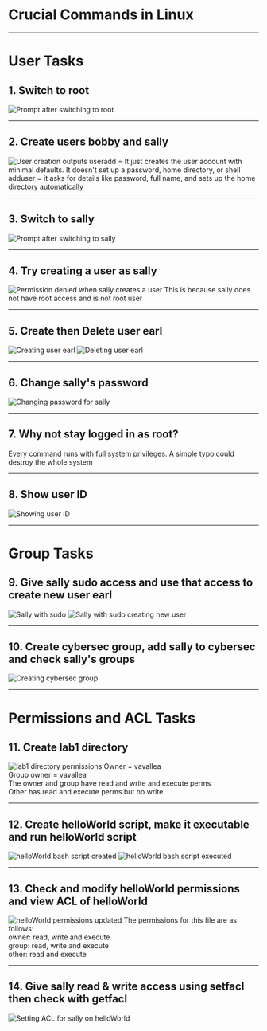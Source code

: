# Crucial Commands in Linux

---
# User Tasks

## 1. Switch to root
![Prompt after switching to root](images/images/root.png)

---

## 2. Create users bobby and sally
![User creation outputs](images/images/sallyBob.png)
useradd = It just creates the user account with minimal defaults. It doesn't set up a password, home directory, or shell  
adduser = it asks for details like password, full name, and sets up the home directory automatically

---

## 3. Switch to sally
![Prompt after switching to sally](images/images/suSally.png)

---

## 4. Try creating a user as sally
![Permission denied when sally creates a user](images/images/sallyNo.png)
This is because sally does not have root access and is not root user

---

## 5. Create then Delete user earl
![Creating user earl](images/images/sudoEarl.png)
![Deleting user earl](images/images/byEarl.png)

---

## 6. Change sally's password
![Changing password for sally](images/images/psswdChang.png)

---

## 7. Why not stay logged in as root?
Every command runs with full system privileges. A simple typo could destroy the whole system

---

## 8. Show user ID
![Showing user ID](images/images/id.png)

---

# Group Tasks

## 9. Give sally sudo access and use that access to create new user earl
![Sally with sudo](images/images/specialSal.png)
![Sally with sudo creating new user](images/images/earlHiAgain.png)

---

## 10. Create cybersec group, add sally to cybersec and check sally's groups
![Creating cybersec group](images/images/groupCyber+sal.png)

---

# Permissions and ACL Tasks

## 11. Create lab1 directory
![lab1 directory permissions](images/images/mkdir.png)
Owner = vavallea    
Group owner = vavallea  
The owner and group have read and write and execute perms  
Other has read and execute perms but no write

---

## 12. Create helloWorld script, make it executable and run helloWorld script
![helloWorld bash script created](images/images/nano.png)
![helloWorld bash script executed](images/images/helloWorl.png)

---

## 13. Check and modify helloWorld permissions and view ACL of helloWorld
![helloWorld permissions updated](images/images/removeAdd.png)
The permissions for this file are as follows:  
owner: read, write and execute  
group: read, write and execute  
other: read and execute

---

## 14. Give sally read & write access using setfacl then check with getfacl
![Setting ACL for sally on helloWorld](images/images/setfacl.png)


